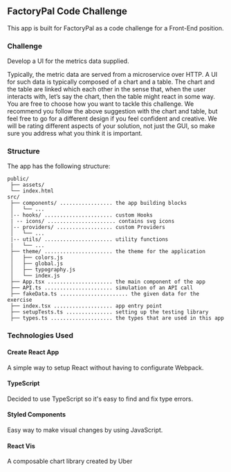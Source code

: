 ## FactoryPal Code Challenge

This app is built for FactoryPal as a code challenge for a Front-End position.

### Challenge

Develop a UI for the metrics data supplied.

Typically, the metric data are served from a microservice over HTTP.
A UI for such data is typically composed of a chart and a table. The chart and the table are linked which each other in the sense that, when the user interacts with, let’s say the chart, then the table might react in some way.
You are free to choose how you want to tackle this challenge. We recommend you follow the above suggestion with the chart and table, but feel free to go for a different design if you feel confident and creative. We will be rating different aspects of your solution, not just the GUI, so make sure you address what you think it is important.

### Structure

The app has the following structure:

```
public/
 ├── assets/
 └── index.html
src/
 ├── components/ ................. the app building blocks
 │   └── ...
 │-- hooks/ ...................... custom Hooks
 | -- icons/ ...................... contains svg icons
 │-- providers/ .................. custom Providers
 │   └── ...
 |-- utils/ ...................... utility functions
 |   └── ...
 ├── theme/ ...................... the theme for the application
 │   ├── colors.js
 │   ├── global.js
 │   ├── typography.js
 │   └── index.js
 ├── App.tsx ..................... the main component of the app
 ├── API.ts ...................... simulation of an API call
 ├── fakeData.ts ...................... the given data for the exercise
 ├── index.tsx ................... app entry point
 ├── setupTests.ts ............... setting up the testing library
 ├── types.ts .................... the types that are used in this app
```

### Technologies Used

#### Create React App
A simple way to setup React without having to configurate Webpack.

#### TypeScript
Decided to use TypeScript so it's easy to find and fix type errors.

#### Styled Components
Easy way to make visual changes by using JavaScript.

#### React Vis
A composable chart library created by Uber